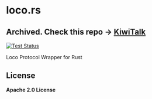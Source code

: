 # loco.rs 

## Archived. Check this repo -> [KiwiTalk](https://github.com/KiwiTalk/KiwiTalk)

[![Test Status](https://github.com/KiwiTalk/loco.rs/workflows/Rust/badge.svg)](https://github.com/KiwiTalk/loco.rs/actions)

Loco Protocol Wrapper for Rust

## License

**Apache 2.0 License**
